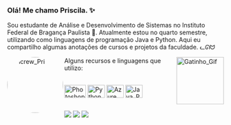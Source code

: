 ### Olá! Me chamo Priscila. ✨

Sou estudante de Análise e Desenvolvimento de Sistemas no Instituto Federal de Bragança Paulista 📕. Atualmente estou no quarto semestre, utilizando como linguagens de programação Java e Python.
Aqui eu compartilho algumas anotações de cursos e projetos da faculdade. ᓚᘏᗢ

<div>
  <img align="left" alt="Picrew_Pri" height="130" style="border-radius:100px;"
src="https://as2.ftcdn.net/v2/jpg/04/95/79/97/500_F_495799733_BHrl1DvXRMhinW1zJOmG3kFyS8PJ1UXP.jpg">
</div>
<div>
  <img align="right" alt="Gatinho_Gif" height="110"
src="https://64.media.tumblr.com/207a2341df673ca4514637f67924506a/tumblr_o4tiytNTVK1u2yfqbo1_400.gif">
</div>

Alguns recursos e linguagens que utilizo:
<div style="display: inline_block"><br>
  <img align="center" alt="Photoshop_Pri" height="30" width="50"
src="https://cdn.jsdelivr.net/gh/devicons/devicon/icons/photoshop/photoshop-plain.svg" />
  <img align="center" alt="Python_Pri" height="30" width="40" src="https://cdn.jsdelivr.net/gh/devicons/devicon/icons/python/python-original.svg">
  <img align="center" alt="Azure_Pri" height="30" width="40" src="https://cdn.jsdelivr.net/gh/devicons/devicon/icons/azure/azure-original.svg">
  <img align="center" alt="Java_Pri" height="30" width="40" src="https://cdn.jsdelivr.net/gh/devicons/devicon/icons/java/java-original.svg">
  
</div>

 ##
 
 
 <div> 
  <a href="https://www.instagram.com/_p_sc" target="_blank"><img src="https://img.shields.io/badge/-Instagram-%23E4405F?style=for-the-badge&logo=instagram&logoColor=white" target="_blank"></a>
  <a href = "mailto:santana.priscilaj@gmail.com"><img src="https://img.shields.io/badge/-Gmail-%23333?style=for-the-badge&logo=gmail&logoColor=white" target="_blank"></a>
  <a href="https://www.linkedin.com/in/priscila-santana-de-jesus-/" target="_blank"><img src="https://img.shields.io/badge/-LinkedIn-%230077B5?style=for-the-badge&logo=linkedin&logoColor=white" target="_blank"></a> 
</div>

 
 

